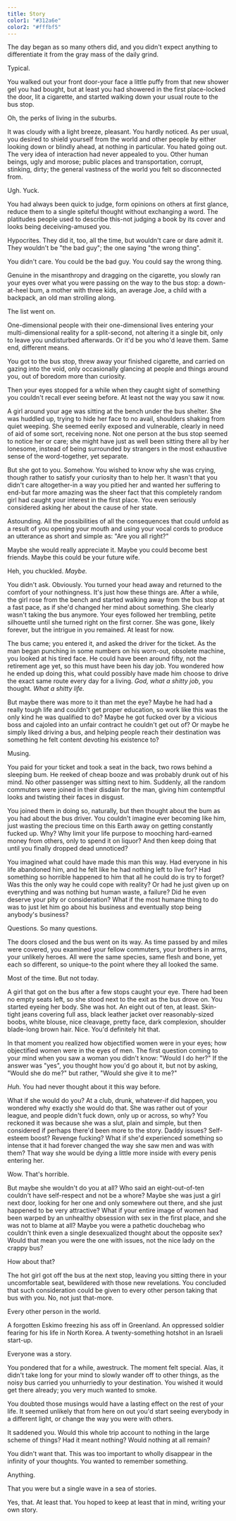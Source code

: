 ```yaml
---
title: Story
color1: "#312a6e"
color2: "#fffbf5"
---
```


The day began as so many others did, and you didn't expect anything to differentiate it from the gray mass of the daily grind.

Typical.

You walked out your front door-your face a little puffy from that new shower gel you had bought, but at least you had showered in the first place-locked the door, lit a cigarette, and started walking down your usual route to the bus stop.

Oh, the perks of living in the suburbs.

It was cloudy with a light breeze, pleasant. You hardly noticed. As per usual, you desired to shield yourself from the world and other people by either looking down or blindly ahead, at nothing in particular. You hated going out. The very idea of interaction had never appealed to you. Other human beings, ugly and morose; public places and transportation, corrupt, stinking, dirty; the general vastness of the world you felt so disconnected from.

Ugh. Yuck.

You had always been quick to judge, form opinions on others at first glance, reduce them to a single spiteful thought without exchanging a word. The platitudes people used to describe this-not judging a book by its cover and looks being deceiving-amused you.

Hypocrites. They did it, too, all the time, but wouldn't care or dare admit it. They wouldn't be "the bad guy"; the one saying "the wrong thing".

You didn't care. You could be the bad guy. You could say the wrong thing.

Genuine in the misanthropy and dragging on the cigarette, you slowly ran your eyes over what you were passing on the way to the bus stop: a down-at-heel bum, a mother with three kids, an average Joe, a child with a backpack, an old man strolling along.

The list went on.

One-dimensional people with their one-dimensional lives entering your multi-dimensional reality for a split-second, not altering it a single bit, only to leave you undisturbed afterwards. Or it'd be you who'd leave them. Same end, different means.

You got to the bus stop, threw away your finished cigarette, and carried on gazing into the void, only occasionally glancing at people and things around you, out of boredom more than curiosity.

Then your eyes stopped for a while when they caught sight of something you couldn't recall ever seeing before. At least not the way you saw it now.

A girl around your age was sitting at the bench under the bus shelter. She was huddled up, trying to hide her face to no avail, shoulders shaking from quiet weeping. She seemed eerily exposed and vulnerable, clearly in need of aid of some sort, receiving none. Not one person at the bus stop seemed to notice her or care; she might have just as well been sitting there all by her lonesome, instead of being surrounded by strangers in the most exhaustive sense of the word-together, yet separate.

But she got to you. Somehow. You wished to know why she was crying, though rather to satisfy your curiosity than to help her. It wasn't that you didn't care altogether-in a way you pitied her and wanted her suffering to end-but far more amazing was the sheer fact that this completely random girl had caught your interest in the first place. You even seriously considered asking her about the cause of her state.

Astounding. All the possibilities of all the consequences that could unfold as a result of you opening your mouth and using your vocal cords to produce an utterance as short and simple as: "Are you all right?"

Maybe she would really appreciate it. Maybe you could become best friends. Maybe this could be your future wife.

Heh, you chuckled. *Maybe.*

You didn't ask. Obviously. You turned your head away and returned to the comfort of your nothingness. It's just how these things are. After a while, the girl rose from the bench and started walking away from the bus stop at a fast pace, as if she'd changed her mind about something. She clearly wasn't taking the bus anymore. Your eyes followed her trembling, petite silhouette until she turned right on the first corner. She was gone, likely forever, but the intrigue in you remained. At least for now.

The bus came; you entered it, and asked the driver for the ticket. As the man began punching in some numbers on his worn-out, obsolete machine, you looked at his tired face. He could have been around fifty, not the retirement age yet, so this must have been his day job. You wondered how he ended up doing this, what could possibly have made him choose to drive the exact same route every day for a living. *God, what a shitty job*, you thought. *What a shitty life.*

But maybe there was more to it than met the eye? Maybe he had had a really tough life and couldn't get proper education, so work like this was the only kind he was qualified to do? Maybe he got fucked over by a vicious boss and cajoled into an unfair contract he couldn't get out of? Or maybe he simply liked driving a bus, and helping people reach their destination was something he felt content devoting his existence to?

Musing.

You paid for your ticket and took a seat in the back, two rows behind a sleeping bum. He reeked of cheap booze and was probably drunk out of his mind. No other passenger was sitting next to him. Suddenly, all the random commuters were joined in their disdain for the man, giving him contemptful looks and twisting their faces in disgust.

You joined them in doing so, naturally, but then thought about the bum as you had about the bus driver. You couldn't imagine ever becoming like him, just wasting the precious time on this Earth away on getting constantly fucked up. Why? Why limit your life purpose to mooching hard-earned money from others, only to spend it on liquor? And then keep doing that until you finally dropped dead unnoticed?

You imagined what could have made this man this way. Had everyone in his life abandoned him, and he felt like he had nothing left to live for? Had something so horrible happened to him that all he could do is try to forget? Was this the only way he could cope with reality? Or had he just given up on everything and was nothing but human waste, a failure? Did he even deserve your pity or consideration? What if the most humane thing to do was to just let him go about his business and eventually stop being anybody's business?

Questions. So many questions.

The doors closed and the bus went on its way. As time passed by and miles were covered, you examined your fellow commuters, your brothers in arms, your unlikely heroes. All were the same species, same flesh and bone, yet each so different, so unique-to the point where they all looked the same.

Most of the time. But not today.

A girl that got on the bus after a few stops caught your eye. There had been no empty seats left, so she stood next to the exit as the bus drove on. You started eyeing her body. She was hot. An eight out of ten, at least. Skin-tight jeans covering full ass, black leather jacket over reasonably-sized boobs, white blouse, nice cleavage, pretty face, dark complexion, shoulder blade-long brown hair. Nice. You'd definitely hit that.

In that moment you realized how objectified women were in your eyes; how objectified women were in the eyes of men. The first question coming to your mind when you saw a woman you didn't know: "Would I do her?" If the answer was "yes", you thought how you'd go about it, but not by asking, "Would she do me?" but rather, "Would she give it to me?"

*Huh.* You had never thought about it this way before.

What if she would do you? At a club, drunk, whatever-if did happen, you wondered why exactly she would do that. She was rather out of your league, and people didn't fuck down, only up or across, so why? You reckoned it was because she was a slut, plain and simple, but then considered if perhaps there'd been more to the story. Daddy issues? Self-esteem boost? Revenge fucking? What if she'd experienced something so intense that it had forever changed the way she saw men and was with them? That way she would be dying a little more inside with every penis entering her.

Wow. That's horrible.

But maybe she wouldn't do you at all? Who said an eight-out-of-ten couldn't have self-respect and not be a whore? Maybe she was just a girl next door, looking for her one and only somewhere out there, and she just happened to be very attractive? What if your entire image of women had been warped by an unhealthy obsession with sex in the first place, and she was not to blame at all? Maybe you were a pathetic douchebag who couldn't think even a single desexualized thought about the opposite sex? Would that mean you were the one with issues, not the nice lady on the crappy bus?

How about that?

The hot girl got off the bus at the next stop, leaving you sitting there in your uncomfortable seat, bewildered with those new revelations. You concluded that such consideration could be given to every other person taking that bus with you. No, not just that-more.

Every other person in the world.

A forgotten Eskimo freezing his ass off in Greenland. An oppressed soldier fearing for his life in North Korea. A twenty-something hotshot in an Israeli start-up.

Everyone was a story.

You pondered that for a while, awestruck. The moment felt special. Alas, it didn't take long for your mind to slowly wander off to other things, as the noisy bus carried you unhurriedly to your destination. You wished it would get there already; you very much wanted to smoke.

You doubted those musings would have a lasting effect on the rest of your life. It seemed unlikely that from here on out you'd start seeing everybody in a different light, or change the way you were with others.

It saddened you. Would this whole trip account to nothing in the large scheme of things? Had it meant nothing? Would nothing at all remain?

You didn't want that. This was too important to wholly disappear in the infinity of your thoughts. You wanted to remember something.

Anything.

That you were but a single wave in a sea of stories.

Yes, that. At least that. You hoped to keep at least that in mind, writing your own story.